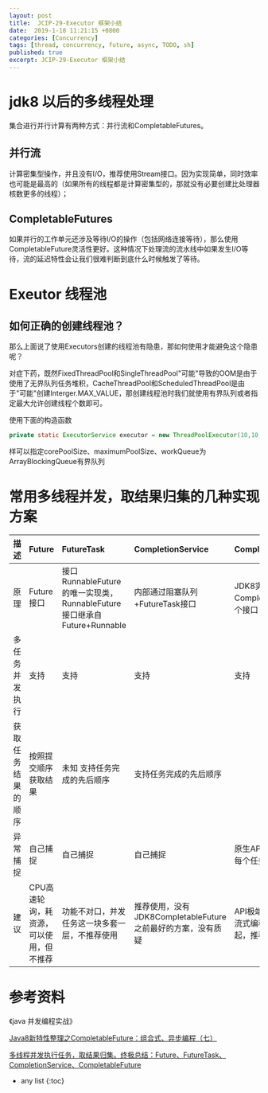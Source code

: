 ```yaml
---
layout: post
title:  JCIP-29-Executor 框架小结
date:  2019-1-18 11:21:15 +0800
categories: [Concurrency]
tags: [thread, concurrency, future, async, TODO, sh]
published: true
excerpt: JCIP-29-Executor 框架小结
---
```


# jdk8 以后的多线程处理

集合进行并行计算有两种方式：并行流和CompletableFutures。

## 并行流

计算密集型操作，并且没有I/O，推荐使用Stream接口。因为实现简单，同时效率也可能是最高的（如果所有的线程都是计算密集型的，那就没有必要创建比处理器核数更多的线程）；

## CompletableFutures

如果并行的工作单元还涉及等待I/O的操作（包括网络连接等待），那么使用CompletableFuture灵活性更好。这种情况下处理流的流水线中如果发生I/O等待，流的延迟特性会让我们很难判断到底什么时候触发了等待。

# Exeutor 线程池 

## 如何正确的创建线程池？

那么上面说了使用Executors创建的线程池有隐患，那如何使用才能避免这个隐患呢？

对症下药，既然FixedThreadPool和SingleThreadPool"可能"导致的OOM是由于使用了无界队列任务堆积，CacheThreadPool和ScheduledThreadPool是由于"可能"创建Interger.MAX_VALUE，那创建线程池时我们就使用有界队列或者指定最大允许创建线程个数即可。

使用下面的构造函数

```java
private static ExecutorService executor = new ThreadPoolExecutor(10,10,60L, TimeUnit.SECONDS,new ArrayBlockingQueue(10));
```

样可以指定corePoolSize、maximumPoolSize、workQueue为ArrayBlockingQueue有界队列

# 常用多线程并发，取结果归集的几种实现方案

| 描述	| Future	| FutureTask	|  CompletionService	| CompletableFuture |
|:----|:----|:----|:----|:----|
| 原理 | Future接口 | 接口RunnableFuture的唯一实现类，RunnableFuture接口继承自Future+Runnable | 内部通过阻塞队列+FutureTask接口 | JDK8实现了Future, CompletionStage两个接口 |
| 多任务并发执行	  |  支持	         |         支持	  | 支持	     |                支持 |
| 获取任务结果的顺序 | 按照提交顺序获取结果	  |  未知	     支持任务完成的先后顺序	   |  支持任务完成的先后顺序 |
| 异常捕捉 |  自己捕捉	       |           自己捕捉    | 自己捕捉	        |     原生API支持，返回每个任务的异常 |
| 建议	|           CPU高速轮询，耗资源，可以使用，但不推荐	| 功能不对口，并发任务这一块多套一层，不推荐使用	|  推荐使用，没有JDK8CompletableFuture之前最好的方案，没有质疑 | 	API极端丰富，配合流式编程，速度飞起，推荐使用！| 

# 参考资料

《java 并发编程实战》

[Java8新特性整理之CompletableFuture：组合式、异步编程（七）](https://blog.csdn.net/u011726984/article/details/79320004)

[多线程并发执行任务，取结果归集。终极总结：Future、FutureTask、CompletionService、CompletableFuture](https://www.cnblogs.com/dennyzhangdd/p/7010972.html)

* any list
{:toc}